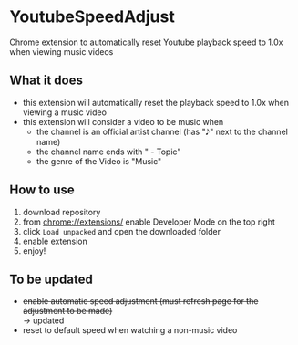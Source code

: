 # YoutubeSpeedAdjust
Chrome extension to automatically reset Youtube playback speed to 1.0x when viewing music videos

## What it does
- this extension will automatically reset the playback speed to 1.0x when viewing a music video
- this extension will consider a video to be music when
  - the channel is an official artist channel (has "𝅘𝅥𝅮" next to the channel name) 
  - the channel name ends with " - Topic"
  - the genre of the Video is "Music"

## How to use
1. download repository
2. from [chrome://extensions/]() enable Developer Mode on the top right
3. click `Load unpacked` and open the downloaded folder
4. enable extension
5. enjoy!


## To be updated
- ~~enable automatic speed adjustment (must refresh page for the adjustment to be made)~~ <br>
→ updated
- reset to default speed when watching a non-music video
